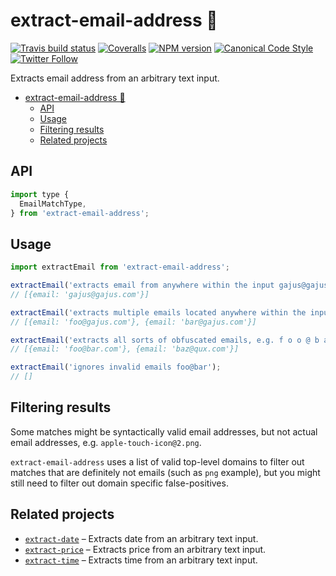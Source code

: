 <a name="extract-email-address"></a>
# extract-email-address 📧

[![Travis build status](http://img.shields.io/travis/gajus/extract-email-address/master.svg?style=flat-square)](https://travis-ci.org/gajus/extract-email-address)
[![Coveralls](https://img.shields.io/coveralls/gajus/extract-email-address.svg?style=flat-square)](https://coveralls.io/github/gajus/extract-email-address)
[![NPM version](http://img.shields.io/npm/v/extract-email-address.svg?style=flat-square)](https://www.npmjs.org/package/extract-email-address)
[![Canonical Code Style](https://img.shields.io/badge/code%20style-canonical-blue.svg?style=flat-square)](https://github.com/gajus/canonical)
[![Twitter Follow](https://img.shields.io/twitter/follow/kuizinas.svg?style=social&label=Follow)](https://twitter.com/kuizinas)

Extracts email address from an arbitrary text input.

* [extract-email-address 📧](#extract-email-address)
    * [API](#extract-email-address-api)
    * [Usage](#extract-email-address-usage)
    * [Filtering results](#extract-email-address-filtering-results)
    * [Related projects](#extract-email-address-related-projects)


<a name="extract-email-address-api"></a>
## API

```js
import type {
  EmailMatchType,
} from 'extract-email-address';

```

<a name="extract-email-address-usage"></a>
## Usage

```js
import extractEmail from 'extract-email-address';

extractEmail('extracts email from anywhere within the input gajus@gajus.com');
// [{email: 'gajus@gajus.com'}]

extractEmail('extracts multiple emails located anywhere within the input: foo@gajus.com, bar@gajus.com');
// [{email: 'foo@gajus.com'}, {email: 'bar@gajus.com'}]

extractEmail('extracts all sorts of obfuscated emails, e.g. f o o @ b a r . c o m or baz [at] qux [dot] com');
// [{email: 'foo@bar.com'}, {email: 'baz@qux.com'}]

extractEmail('ignores invalid emails foo@bar');
// []

```

<a name="extract-email-address-filtering-results"></a>
## Filtering results

Some matches might be syntactically valid email addresses, but not actual email addresses, e.g. `apple-touch-icon@2.png`.

`extract-email-address` uses a list of valid top-level domains to filter out matches that are definitely not emails (such as `png` example), but you might still need to filter out domain specific false-positives.

<a name="extract-email-address-related-projects"></a>
## Related projects

* [`extract-date`](https://github.com/gajus/extract-date) – Extracts date from an arbitrary text input.
* [`extract-price`](https://github.com/gajus/extract-price) – Extracts price from an arbitrary text input.
* [`extract-time`](https://github.com/gajus/extract-time) – Extracts time from an arbitrary text input.

